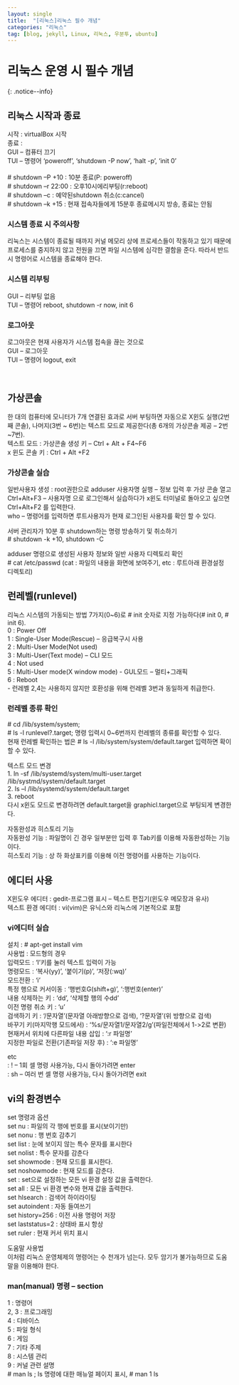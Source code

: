 ```yaml
---
layout: single
title:  "[리눅스]리눅스 필수 개념"
categories: "리눅스"
tag: [blog, jekyll, Linux, 리눅스, 우분투, ubuntu]
---
```

# 리눅스 운영 시 필수 개념
{: .notice--info}

## 리눅스 시작과 종료
<p>시작 : virtualBox 시작
<br>종료 :
<br>GUI – 컴퓨터 끄기
<br>TUI – 명령어 ‘poweroff’, ‘shutdown -P now’, ‘halt -p’, ‘init 0’
<br><br># shutdown –P +10 : 10분 종료(P: poweroff)
<br># shutdown –r 22:00 : 오후10시에리부팅(r:reboot)
<br># shutdown –c : 예약된shutdown 취소(c:cancel)
<br># shutdown –k +15 : 현재 접속자들에게 15분후 종료메시지 방송, 종료는 안됨</p>

### 시스템 종료 시 주의사항
<p>리눅스는 시스템이 종료될 때까지 커널 메모리 상에 프로세스들이 작동하고 있기 때문에 프로세스를 중지하지 않고 전원을 끄면 파일 시스템에 심각한 결함을 준다. 따라서 반드시 명령어로 시스템을 종료해야 한다.</p>

### 시스템 리부팅
<p>GUI – 리부팅 없음
<br>TUI – 명령어 reboot, shutdown -r now, init 6</p>

### 로그아웃
<p>로그아웃은 현재 사용자가 시스템 접속을 끊는 것으로
<br>GUI – 로그아웃
<br>TUI – 명령어 logout, exit</p>
<br>

## 가상콘솔
<p>한 대의 컴퓨터에 모니터가 7개 연결된 효과로 서버 부팅하면 자동으로 X윈도 실행(2번째 콘솔), 나머지(3번 ~ 6번)는 텍스트 모드로 제공한다(총 6개의 가상콘솔 제공 – 2번~7번).
<br>텍스트 모드 : 가상콘솔 생성 키 – Ctrl + Alt + F4~F6
<br>x 윈도 콘솔 키 : Ctrl + Alt +F2</p>

### 가상콘솔 실습
<p>일반사용자 생성 : root권한으로 adduser 사용자명 실행 – 정보 입력 후 가상 콘솔 열고 Ctrl+Alt+F3 – 사용자명 으로 로그인해서 실습하다가 x윈도 터미널로 돌아오고 싶으면 Ctrl+Alt+F2 를 입력한다.
<br>who – 명령어를 입력하면 루트사용자가 현재 로그인된 사용자를 확인 할 수 있다.</p>
<p>서버 관리자가 10분 후 shutdown하는 명령 방송하기 및 취소하기
<br># shutdown -k +10, shutdown -C</p>
<p>adduser 명령으로 생성된 사용자 정보와 일반 사용자 디렉토리 확인
<br># cat /etc/passwd (cat : 파일의 내용을 화면에 보여주기, etc : 루트아래 환경설정 디렉토리)</p>

## 런레벨(runlevel)
<p>리눅스 시스템의 가동되는 방법 7가지(0~6)로 # init 숫자로 지정 가능하다(# init 0, # init 6).
<br>0 : Power Off
<br>1 : Single-User Mode(Rescue) – 응급복구시 사용
<br>2 : Multi-User Mode(Not used)
<br>3 : Multi-User(Text mode) – CLI 모드
<br>4 : Not used
<br>5 : Multi-User mode(X window mode) - GUL모드 – 멀티+그래픽
<br>6 : Reboot
<br> - 런레벨 2,4는 사용하지 않지만 호환성을 위해 런레벨 3번과 동일하게 취급한다.</p>

### 런레벨 종류 확인
<p># cd /lib/system/system;
<br># ls -l runlevel?.target; 명령 입력시 0~6번까지 런레벨의 종류를 확인할 수 있다.
<br>현재 런레벨 확인하는 법은 # ls -l /lib/system/system/default.target 입력하면 확이할 수 있다.</p>

<p>텍스트 모드 변경
<br>1. ln -sf /lib/systemd/system/multi-user.target /lib/systmd/system/default.target
<br>2. ls –l /lib/systemd/system/default.target
<br>3. reboot
<br>다시 x윈도 모드로 변경하려면 default.target을 graphicl.target으로 부팅되게 변경한다.</p>

<p>자동완성과 히스토리 기능
<br>자동완성 기능 : 파일명이 긴 경우 일부분만 입력 후 Tab키를 이용해 자동완성하는 기능이다.
<br>히스토리 기능 : 상 하 화상표키를 이용해 이전 명령어를 사용하는 기능이다.</p>

## 에디터 사용
<p>X윈도우 에디터 : gedit-프로그램 표시 – 텍스트 편집기(윈도우 메모장과 유사)
<br>텍스트 환경 에디터 : vi(vim)은 유닉스와 리눅스에 기본적으로 포함</p>

### vi에디터 실습
<p>설치 : # apt-get install vim
<br>사용법 : 모드형의 경우
<br>입력모드 : ‘I’키를 눌러 텍스트 입력이 가능
<br>명령모드 : ‘복사(yy)’, ‘붙이기(p)’, ‘저장(:wq)’
<br>모드전환 : ‘i’
<br>특정 행으로 커서이동 : ‘행번호G(shift+g)’, ‘:행번호(enter)’
<br>내용 삭제하는 키 : ‘dd’, ‘삭제할 행의 수dd’
<br>이전 명령 취소 키 : ‘u’
<br>검색하기 키 : ‘/문자열’(문자열 아래방향으로 검색), ‘?문자열’(위 방향으로 검색) 
<br>바꾸기 키(마지막행 모드에서) : ‘%s/문자열1/문자열2/g’(파일전체에서 1->2로 변환)
<br>현재커서 위치에 다른파일 내용 삽입 : ‘:r 파일명’
<br>지정한 파일로 전환(기존파일 저장 후) : ‘:e 파일명’</p>
<p>etc
<br>: ! – 1회 셀 명령 사용가능, 다시 돌아가려면 enter
<br>: sh – 여러 번 셀 명령 사용가능, 다시 돌아가려면 exit</p>

## vi의 환경변수
<p>set 명령과 옵션
<br>set nu : 파일의 각 행에 번호를 표시(보이기만)
<br>set nonu : 행 번호 감추기
<br>set list : 눈에 보이지 않는 특수 문자를 표시한다
<br>set nolist : 특수 문자를 감춘다
<br>set showmode : 현재 모드를 표시한다.
<br>set noshowmode : 현재 모드를 감춘다.
<br>set : set으로 설정하는 모든 vi 환경 설정 값을 출력한다.
<br>set all : 모든 vi 환경 변수와 현재 값을 출력한다.
<br>set hlsearch : 검색어 하이라이팅
<br>set autoindent : 자동 들여쓰기
<br>set history=256 : 이전 사용 명령어 저장
<br>set laststatus=2 : 상태바 표시 항상
<br>set ruler : 현재 커서 위치 표시</p>
<p>도움말 사용법
<br>이처럼 리눅스 운영체제의 명령어는 수 천개가 넘는다. 모두 암기가 불가능하므로 도움말을 이용해야 한다.</p>

### man(manual) 명령 – section
<p>1 : 명령어
<br>2, 3 : 프로그래밍
<br>4 : 디바이스
<br>5 : 파일 형식
<br>6 : 게임
<br>7 : 기타 주제
<br>8 : 시스템 관리
<br>9 : 커널 관련 설명
<br># man ls ; ls 명령에 대한 매뉴얼 페이지 표시, # man 1 ls</p>